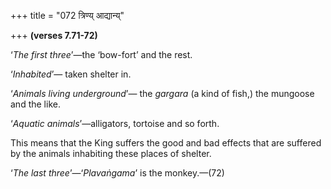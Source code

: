 +++
title = "072 त्रिण्य् आद्यान्य्"

+++
**(verses 7.71-72)**

‘*The first three*’—the ‘bow-fort’ and the rest.

‘*Inhabited*’— taken shelter in.

‘*Animals living underground*’— the *gargara* (a kind of fish,) the
mungoose and the like.

‘*Aquatic animals*’—alligators, tortoise and so forth.

This means that the King suffers the good and bad effects that are
suffered by the animals inhabiting these places of shelter.

‘*The last three*’—‘*Plavaṅgama*’ is the monkey.—(72)


